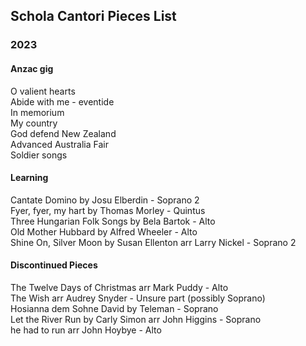 <body>
  <h2>Schola Cantori Pieces List</h2>
  <h3>2023</h3>
  <h4>Anzac gig</h4>
  <p>O valient hearts<br>Abide with me - eventide<br>In memorium<br>My country<br>God defend New Zealand<br>Advanced Australia Fair<br>Soldier songs</p>
  <h4>Learning</h4>
  <p>Cantate Domino by Josu Elberdin - Soprano 2<br>Fyer, fyer, my hart by Thomas Morley - Quintus<br>Three Hungarian Folk Songs by Bela Bartok - Alto<br>Old Mother Hubbard by Alfred Wheeler - Alto<br>Shine On, Silver Moon by Susan Ellenton arr Larry Nickel - Soprano 2</p>
  <h4>Discontinued Pieces</h4>
  <p>The Twelve Days of Christmas arr Mark Puddy - Alto<br>The Wish arr Audrey Snyder - Unsure part (possibly Soprano)<br>Hosianna dem Sohne David by Teleman - Soprano<br>Let the River Run by Carly Simon arr John Higgins - Soprano<br>he had to run arr John Hoybye - Alto</p>
</body>